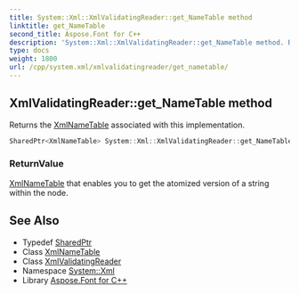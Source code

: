 ```yaml
---
title: System::Xml::XmlValidatingReader::get_NameTable method
linktitle: get_NameTable
second_title: Aspose.Font for C++
description: 'System::Xml::XmlValidatingReader::get_NameTable method. Returns the XmlNameTable associated with this implementation in C++.'
type: docs
weight: 1800
url: /cpp/system.xml/xmlvalidatingreader/get_nametable/
---
```

## XmlValidatingReader::get_NameTable method


Returns the [XmlNameTable](../../xmlnametable/) associated with this implementation.

```cpp
SharedPtr<XmlNameTable> System::Xml::XmlValidatingReader::get_NameTable() override
```


### ReturnValue

[XmlNameTable](../../xmlnametable/) that enables you to get the atomized version of a string within the node.

## See Also

* Typedef [SharedPtr](../../../system/sharedptr/)
* Class [XmlNameTable](../../xmlnametable/)
* Class [XmlValidatingReader](../)
* Namespace [System::Xml](../../)
* Library [Aspose.Font for C++](../../../)
